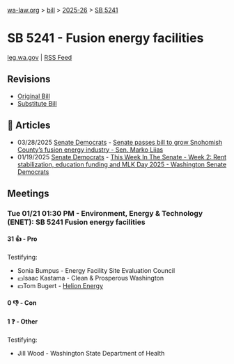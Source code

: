 [wa-law.org](/) > [bill](/bill/) > [2025-26](/bill/2025-26/) > [SB 5241](/bill/2025-26/sb/5241/)

# SB 5241 - Fusion energy facilities
[leg.wa.gov](https://app.leg.wa.gov/billsummary?BillNumber=5241&Year=2025&Initiative=false) | [RSS Feed](./rss.xml)

## Revisions
* [Original Bill](1/)
* [Substitute Bill](S/)

## 📰 Articles
* 03/28/2025 [Senate Democrats](/org/senate_democrats/) - [Senate passes bill to grow Snohomish County’s fusion energy industry - Sen. Marko Liias](https://senatedemocrats.wa.gov/liias/2025/03/28/senate-passes-bill-to-grow-snohomish-countys-fusion-energy-industry/#:~:text=legislation)
* 01/19/2025 [Senate Democrats](/org/senate_democrats/) - [This Week In The Senate - Week 2: Rent stabilization, education funding and MLK Day 2025 - Washington Senate Democrats](https://senatedemocrats.wa.gov/blog/2025/01/19/this-week-in-the-senate-week-2-rent-stabilization-education-funding-and-mlk-day-2025/#:~:text=Senate%20Bill%205241)

## Meetings
### Tue 01/21 01:30 PM - Environment, Energy & Technology (ENET): SB 5241 Fusion energy facilities
#### 31 👍 - Pro
Testifying:
* Sonia Bumpus - Energy Facility Site Evaluation Council
* 💵Isaac Kastama - Clean & Prosperous Washington
* 💵Tom Bugert - [Helion Energy](/org/helion_energy/)

#### 0 👎 - Con

#### 1 ❓ - Other
Testifying:
* Jill Wood - Washington State Department of Health
